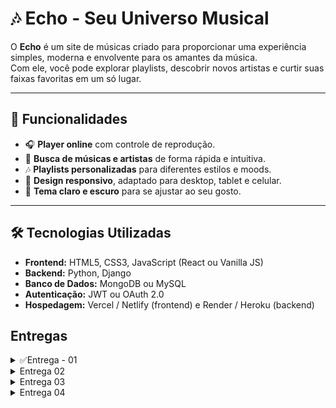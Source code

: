 # 🎶 Echo - Seu Universo Musical

O **Echo** é um site de músicas criado para proporcionar uma experiência simples, moderna e envolvente para os amantes da música.  
Com ele, você pode explorar playlists, descobrir novos artistas e curtir suas faixas favoritas em um só lugar.  

---

## 🚀 Funcionalidades

- 🎧 **Player online** com controle de reprodução.  
- 🔎 **Busca de músicas e artistas** de forma rápida e intuitiva.  
- 🎶 **Playlists personalizadas** para diferentes estilos e moods.  
- 📱 **Design responsivo**, adaptado para desktop, tablet e celular.  
- 🌙 **Tema claro e escuro** para se ajustar ao seu gosto.  

---

## 🛠️ Tecnologias Utilizadas

- **Frontend:** HTML5, CSS3, JavaScript (React ou Vanilla JS)  
- **Backend:** Python, Django  
- **Banco de Dados:** MongoDB ou MySQL  
- **Autenticação:** JWT ou OAuth 2.0  
- **Hospedagem:** Vercel / Netlify (frontend) e Render / Heroku (backend)  

## Entregas
<details>
<summary>✅Entrega - 01</summary>

 **Quadro Jira**
![Backlog do Echo](./9b9bcbfe-3674-4ebf-bd80-5903eb4a3c72.png)

[📄 **Documentação no Google Docs**](https://docs.google.com/document/d/1iIE2TN-brDPJG4-VLgA5vC3a-OJslN4rudeJ6qXee54/edit?tab=t.0#heading=h.ydhtqjk9ltrr)

[▶️ **Screencast Figma**](https://youtu.be/5f4h1V8EvZw?si=Puvt2TmS40G6oNOg)
</details>

<details>
<summary>Entrega 02</summary>

![sprint 2](sprint2.jpg)


  [![Site](https://img.shields.io/badge/Acesse%20meu%20site-blue)](https://alvezz.pythonanywhere.com)
  
  [▶️ **Screencast Deploy**]([https://youtu.be/5f4h1V8EvZw?si=Puvt2TmS40G6oNOg](https://youtu.be/XL0pxdvjNLw?si=OU-u8zHauDHgJlo1))




  Sessão do Dia 29/09/2025 - Desenvolvimento da Página Home
Foco: Estrutura e componentes principais da página Home.

Piloto (Driver): Pedro Guerra

Navegador (Navigator): Ramses

Atividades Realizadas:
Criação da estrutura semântica do HTML da página Home (header, banner, serviços, footer).

Estilização do layout principal com CSS.

Implementação do menu de navegação.

Ajustes de design para garantir a consistência visual em diferentes tamanhos de tela.


</details>

<details>
<summary>Entrega 03</summary>
</details>

<details>
<summary>Entrega 04</summary>
</details>
